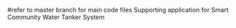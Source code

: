 #refer to master branch for main code files
Supporting application for Smart Community Water Tanker System

